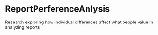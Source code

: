 # ReportPerferenceAnlysis
Research exploring how individual differences affect what people value in analyzing reports
